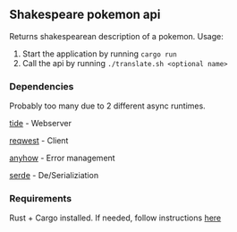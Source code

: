 ## Shakespeare pokemon api
Returns shakespearean description of a pokemon. Usage:
1. Start the application by running `cargo run`
2. Call the api by running `./translate.sh <optional name>`


### Dependencies
Probably too many due to 2 different async runtimes.

[tide](https://crates.io/crates/tide) - Webserver

[reqwest](https://crates.io/crates/reqwest) - Client

[anyhow](https://crates.io/crates/anyhow) - Error management

[serde](https://crates.io/crates/serde) - De/Serializiation
 
### Requirements
Rust + Cargo installed. If needed, follow instructions [here](https://www.rust-lang.org/)
